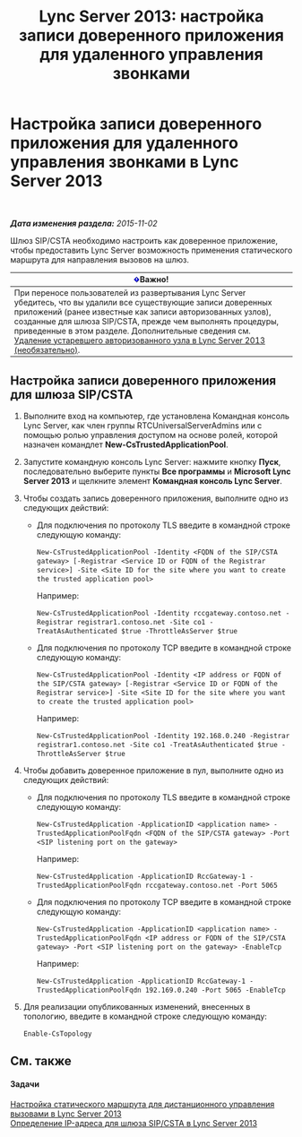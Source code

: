 ﻿---
title: 'Lync Server 2013: настройка записи доверенного приложения для удаленного управления звонками'
TOCTitle: Настройка записи доверенного приложения для удаленного управления звонками
ms:assetid: 37777f93-8b24-40cf-808e-7c6230eb2132
ms:mtpsurl: https://technet.microsoft.com/ru-ru/library/Gg558636(v=OCS.15)
ms:contentKeyID: 49309443
ms.date: 05/19/2016
mtps_version: v=OCS.15
ms.translationtype: HT
---

# Настройка записи доверенного приложения для удаленного управления звонками в Lync Server 2013

 

_**Дата изменения раздела:** 2015-11-02_

Шлюз SIP/CSTA необходимо настроить как доверенное приложение, чтобы предоставить Lync Server возможность применения статического маршрута для направления вызовов на шлюз.

<table>
<thead>
<tr class="header">
<th><img src="images/JJ618369.important(OCS.15).gif" title="important" alt="important" />Важно!</th>
</tr>
</thead>
<tbody>
<tr class="odd">
<td>При переносе пользователей из развертывания Lync Server убедитесь, что вы удалили все существующие записи доверенных приложений (ранее известные как записи авторизованных узлов), созданные для шлюза SIP/CSTA, прежде чем выполнять процедуры, приведенные в этом разделе. Дополнительные сведения см. <a href="lync-server-2013-remove-a-legacy-authorized-host-optional.md">Удаление устаревшего авторизованного узла в Lync Server 2013 (необязательно)</a>.</td>
</tr>
</tbody>
</table>


## Настройка записи доверенного приложения для шлюза SIP/CSTA

1.  Выполните вход на компьютер, где установлена Командная консоль Lync Server, как член группы RTCUniversalServerAdmins или с помощью ролью управления доступом на основе ролей, которой назначен командлет **New-CsTrustedApplicationPool**.

2.  Запустите командную консоль Lync Server: нажмите кнопку **Пуск**, последовательно выберите пункты **Все программы** и **Microsoft Lync Server 2013** и щелкните элемент **Командная консоль Lync Server**.

3.  Чтобы создать запись доверенного приложения, выполните одно из следующих действий:
    
      - Для подключения по протоколу TLS введите в командной строке следующую команду:
        
            New-CsTrustedApplicationPool -Identity <FQDN of the SIP/CSTA gateway> [-Registrar <Service ID or FQDN of the Registrar service>] -Site <Site ID for the site where you want to create the trusted application pool>
        
        Например:
        
            New-CsTrustedApplicationPool -Identity rccgateway.contoso.net -Registrar registrar1.contoso.net -Site co1 -TreatAsAuthenticated $true -ThrottleAsServer $true
    
      - Для подключения по протоколу TCP введите в командной строке следующую команду:
        
            New-CsTrustedApplicationPool -Identity <IP address or FQDN of the SIP/CSTA gateway> [-Registrar <Service ID or FQDN of the Registrar service>] -Site <Site ID for the site where you want to create the trusted application pool>
        
        Например:
        
            New-CsTrustedApplicationPool -Identity 192.168.0.240 -Registrar registrar1.contoso.net -Site co1 -TreatAsAuthenticated $true -ThrottleAsServer $true

4.  Чтобы добавить доверенное приложение в пул, выполните одно из следующих действий:
    
      - Для подключения по протоколу TLS введите в командной строке следующую команду:
        
            New-CsTrustedApplication -ApplicationID <application name> -TrustedApplicationPoolFqdn <FQDN of the SIP/CSTA gateway> -Port <SIP listening port on the gateway>
        
        Например:
        
            New-CsTrustedApplication -ApplicationID RccGateway-1 -TrustedApplicationPoolFqdn rccgateway.contoso.net -Port 5065
    
      - Для подключения по протоколу TCP введите в командной строке следующую команду:
        
            New-CsTrustedApplication -ApplicationID <application name> -TrustedApplicationPoolFqdn <IP address or FQDN of the SIP/CSTA gateway> -Port <SIP listening port on the gateway> -EnableTcp
        
        Например:
        
            New-CsTrustedApplication -ApplicationID RccGateway-1 -TrustedApplicationPoolFqdn 192.169.0.240 -Port 5065 -EnableTcp

5.  Для реализации опубликованных изменений, внесенных в топологию, введите в командной строке следующую команду:
    
        Enable-CsTopology

## См. также

#### Задачи

[Настройка статического маршрута для дистанционного управления вызовами в Lync Server 2013](lync-server-2013-configure-a-static-route-for-remote-call-control.md)  
[Определение IP-адреса для шлюза SIP/CSTA в Lync Server 2013](lync-server-2013-define-a-sip-csta-gateway-ip-address.md)

